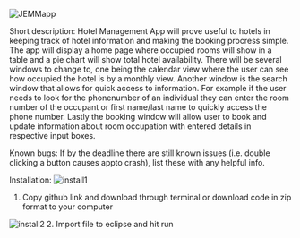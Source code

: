 
![JEMMapp](https://user-images.githubusercontent.com/94885294/165016450-52f94a7c-97b3-4acd-848e-8ad609a50b66.png)



Short description:
Hotel Management App will prove useful to hotels in keeping track of hotel information and making the booking procress simple. The app will display a home page where occupied rooms will show in a table and a pie chart will show total hotel availability. There will be several windows to change to, one being the calendar view where the user can see how occupied the hotel is by a monthly view. Another window is the search window that allows for quick access to information. For example if the user needs to look for the phonenumber of an individual they can enter the room number of the occupant or first name/last name to quickly access the phone number. Lastly the booking window will allow user to book and update information about room occupation with entered details in respective input boxes. 


Known bugs: If by the deadline there are still known issues (i.e. double clicking a button causes appto crash), list these with any helpful info.



Installation:
![install1](https://user-images.githubusercontent.com/94885294/165017185-1b3ac3e3-1eb8-433f-8de6-d517370da385.png)
1. Copy github link and download through terminal or download code in zip format to your computer


![install2](https://user-images.githubusercontent.com/94885294/165017399-b03feeec-8566-4bb7-980d-fc8996e589fb.png)
2. Import file to eclipse and hit run
